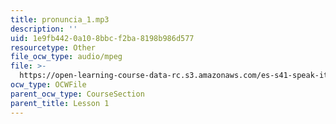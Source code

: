 ```yaml
---
title: pronuncia_1.mp3
description: ''
uid: 1e9fb442-0a10-8bbc-f2ba-8198b986d577
resourcetype: Other
file_ocw_type: audio/mpeg
file: >-
  https://open-learning-course-data-rc.s3.amazonaws.com/es-s41-speak-italian-with-your-mouth-full-spring-2012/1e9fb4420a108bbcf2ba8198b986d577_pronuncia_1.mp3
ocw_type: OCWFile
parent_ocw_type: CourseSection
parent_title: Lesson 1
---
```

